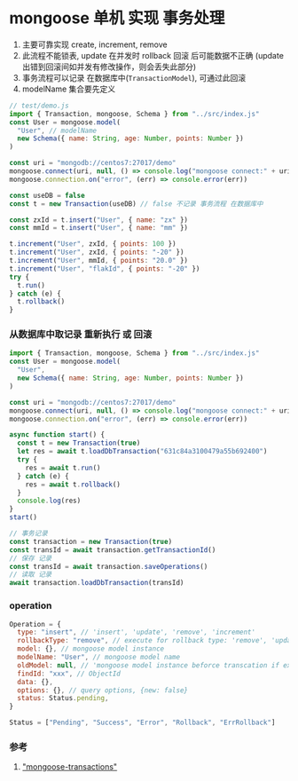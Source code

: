 # mongoose 单机 实现 事务处理

1. 主要可靠实现 create, increment, remove
2. 此流程不能锁表, update 在并发时 rollback 回滚 后可能数据不正确 (update 出错到回滚间如并发有修改操作，则会丢失此部分)
3. 事务流程可以记录 在数据库中(`TransactionModel`), 可通过此回滚
4. modelName 集合要先定义

```js
// test/demo.js
import { Transaction, mongoose, Schema } from "../src/index.js"
const User = mongoose.model(
  "User", // modelName
  new Schema({ name: String, age: Number, points: Number })
)

const uri = "mongodb://centos7:27017/demo"
mongoose.connect(uri, null, () => console.log("mongoose connect:" + uri))
mongoose.connection.on("error", (err) => console.error(err))

const useDB = false
const t = new Transaction(useDB) // false 不记录 事务流程 在数据库中

const zxId = t.insert("User", { name: "zx" })
const mmId = t.insert("User", { name: "mm" })

t.increment("User", zxId, { points: 100 })
t.increment("User", zxId, { points: "-20" })
t.increment("User", mmId, { points: "20.0" })
t.increment("User", "flakId", { points: "-20" })
try {
  t.run()
} catch (e) {
  t.rollback()
}
```

### 从数据库中取记录 重新执行 或 回滚

```js
import { Transaction, mongoose, Schema } from "../src/index.js"
const User = mongoose.model(
  "User",
  new Schema({ name: String, age: Number, points: Number })
)

const uri = "mongodb://centos7:27017/demo"
mongoose.connect(uri, null, () => console.log("mongoose connect:" + uri))
mongoose.connection.on("error", (err) => console.error(err))

async function start() {
  const t = new Transaction(true)
  let res = await t.loadDbTransaction("631c84a3100479a55b692400")
  try {
    res = await t.run()
  } catch (e) {
    res = await t.rollback()
  }
  console.log(res)
}
start()

// 事务记录
const transaction = new Transaction(true)
const transId = await transaction.getTransactionId()
// 保存 记录
const transId = await transaction.saveOperations()
// 读取 记录
await transaction.loadDbTransaction(transId)
```

### operation

```js
Operation = {
  type: "insert", // 'insert', 'update', 'remove', 'increment'
  rollbackType: "remove", // execute for rollback type: 'remove', 'update', 'insert' ('increment' -> 'update')
  model: {}, // mongoose model instance
  modelName: "User", // mongoose model name
  oldModel: null, // 'mongoose model instance beforce transcation if exists',
  findId: "xxx", // ObjectId
  data: {},
  options: {}, // query options, {new: false}
  status: Status.pending,
}

Status = ["Pending", "Success", "Error", "Rollback", "ErrRollback"]
```

### 参考

1. ["mongoose-transactions"](https://github.com/daton89-topperblues/mongoose-transactions)
